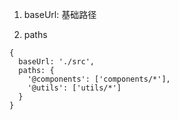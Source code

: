 1. baseUrl: 基础路径

2. paths
```
{
  baseUrl: './src',
  paths: {
    '@components': ['components/*'],
    '@utils': ['utils/*']
  }
}
```